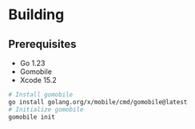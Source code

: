 # Building

## Prerequisites

- Go 1.23
- Gomobile
- Xcode 15.2

```sh
# Install gomobile
go install golang.org/x/mobile/cmd/gomobile@latest
# Initialize gomobile
gomobile init
```
